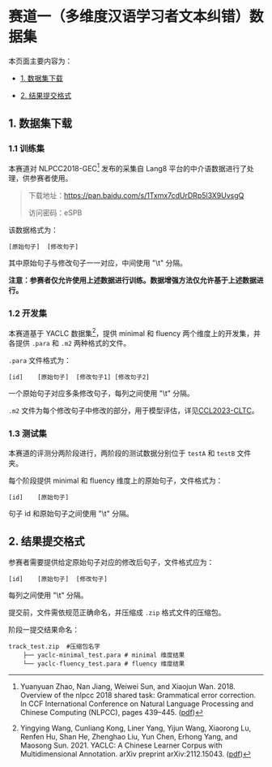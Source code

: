 # 赛道一（多维度汉语学习者文本纠错）数据集

本页面主要内容为：

- [1. 数据集下载](#1-数据集下载)

- [2. 结果提交格式](#2-结果提交格式)

## 1. 数据集下载

### 1.1 训练集

本赛道对 NLPCC2018-GEC[^1] 发布的采集自 Lang8 平台的中介语数据进行了处理，供参赛者使用。

> 下载地址：https://pan.baidu.com/s/1Txmx7cdUrDRp5l3X9UvsgQ 
>
> 访问密码：eSPB

该数据格式为：

```
[原始句子]	[修改句子]
```

其中原始句子与修改句子一一对应，中间使用 "\t" 分隔。

**注意：参赛者仅允许使用上述数据进行训练。数据增强方法仅允许基于上述数据进行。**

### 1.2 开发集

本赛道基于 YACLC 数据集[^2]，提供 minimal 和 fluency 两个维度上的开发集，并各提供 `.para` 和 `.m2` 两种格式的文件。

`.para` 文件格式为：

```
[id]	[原始句子]	[修改句子1]	[修改句子2]
```

一个原始句子对应多条修改句子，每列之间使用 "\t" 分隔。

`.m2` 文件为每个修改句子中修改的部分，用于模型评估，详见[CCL2023-CLTC](https://github.com/blcuicall/CCL2023-CLTC)。

### 1.3 测试集

本赛道的评测分两阶段进行，两阶段的测试数据分别位于 `testA` 和 `testB` 文件夹。

每个阶段提供 minimal 和 fluency 维度上的原始句子，文件格式为：

```
[id]	[原始句子]
```

句子 id 和原始句子之间使用 "\t" 分隔。

## 2. 结果提交格式

参赛者需要提供给定原始句子对应的修改后句子，文件格式应为：

```
[id]	[原始句子]	[修改句子]
```

每列之间使用 "\t" 分隔。

提交前，文件需依规范正确命名，并压缩成 `.zip` 格式文件的压缩包。

阶段一提交结果命名：

```
track_test.zip	#压缩包名字
    ├── yaclc-minimal_test.para	# minimal 维度结果
    └── yaclc-fluency_test.para	# fluency 维度结果
```

[^1]:Yuanyuan Zhao, Nan Jiang, Weiwei Sun, and Xiaojun Wan. 2018. Overview of the nlpcc 2018 shared task: Grammatical error correction. In CCF International Conference on Natural Language Processing and Chinese Computing (NLPCC), pages 439–445. ([pdf](http://tcci.ccf.org.cn/conference/2018/papers/EV11.pdf)) 
[^2]:Yingying Wang, Cunliang Kong, Liner Yang, Yijun Wang, Xiaorong Lu, Renfen Hu, Shan He, Zhenghao Liu, Yun Chen, Erhong Yang, and Maosong Sun. 2021. YACLC: A Chinese Learner Corpus with Multidimensional Annotation. arXiv preprint arXiv:2112.15043. ([pdf](https://arxiv.org/abs/2112.15043)) 
